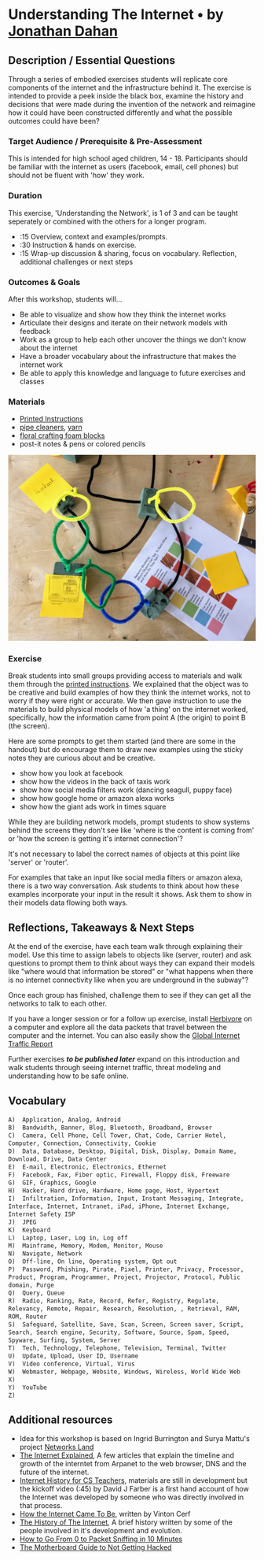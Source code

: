 # Understanding The Internet • by [Jonathan Dahan](http://jedahan.com/)

## Description / Essential Questions
Through a series of embodied exercises students will replicate core components of the internet and the infrastructure behind it. The exercise is intended to provide a peek inside the black box, examine the history and decisions that were made during the invention of the network and reimagine how it could have been constructed differently and what the possible outcomes could have been? 


### Target Audience / Prerequisite & Pre-Assessment
This is intended for high school aged children, 14 - 18. Participants should be familiar with the internet as users (facebook, email, cell phones) but should not be fluent with 'how' they work.


### Duration
This exercise, 'Understanding the Network', is 1 of 3 and can be taught seperately or combined with the others for a longer program.

* :15 Overview, context and examples/prompts.
* :30 Instruction & hands on exercise. 
* :15 Wrap-up discussion & sharing, focus on vocabulary. Reflection, additional challenges or next steps


### Outcomes & Goals
After this workshop, students will...
* Be able to visualize and show how they think the internet works
* Articulate their designs and iterate on their network models with feedback
* Work as a group to help each other uncover the things we don't know about the internet
* Have a broader vocabulary about the infrastructure that makes the internet work
* Be able to apply this knowledge and language to future exercises and classes


### Materials
* [Printed Instructions](http://networks.land/handouts/colors-for-blocks.pdf)
* [pipe cleaners](https://www.amazon.com/gp/product/B01GK0Z8XW/ref=as_li_tl?ie=UTF8&camp=1789&creative=9325&creativeASIN=B01GK0Z8XW&linkCode=as2&tag=eye013-20&linkId=0a4b2fc6e7196ea3c94bc6a1edf9107f), [yarn](https://www.amazon.com/gp/product/B016O6U3OG/ref=as_li_tl?ie=UTF8&camp=1789&creative=9325&creativeASIN=B016O6U3OG&linkCode=as2&tag=eye013-20&linkId=1fae5a860734fa2b7a83167f56ef411b)
* [floral crafting foam blocks](https://www.amazon.com/gp/product/B00GO4W2S4/ref=as_li_tl?ie=UTF8&camp=1789&creative=9325&creativeASIN=B00GO4W2S4&linkCode=as2&tag=eye013-20&linkId=d04cfd1f9a5df82a194daffe5c6557fe)
* post-it notes & pens or colored pencils

![Network Model Example](IMG_3439.JPG)

### Exercise
Break students into small groups providing access to materials and walk them through the [printed instructions](). We explained that the object was to be creative and build examples of how they think the internet works, not to worry if they were right or accurate. We then gave instruction to use the materials to build physical models of how 'a thing' on the internet worked, specifically, how the information came from point A (the origin) to point B (the screen).

Here are some prompts to get them started (and there are some in the handout) but do encourage them to draw new examples using the sticky notes they are curious about and be creative.
* show how you look at facebook
* show how the videos in the back of taxis work
* show how social media filters work (dancing seagull, puppy face)
* show how google home or amazon alexa works
* show how the giant ads work in times square

While they are building network models, prompt students to show  systems behind the screens they don't see like 'where is the content is coming from' or 'how the screen is getting it's internet connection'?

It's not necessary to label the correct names of objects at this point like 'server' or 'router'.

For examples that take an input like social media filters or amazon alexa, there is a two way conversation. Ask students to think about how these examples incorporate your input in the result it shows. Ask them to show in their models data flowing both ways. 


## Reflections, Takeaways & Next Steps

At the end of the exercise, have each team walk through explaining their model. Use this time to assign labels to objects like (server, router) and ask questions to prompt them to think about ways they can expand their models like "where would that information be stored" or "what happens when there is no internet connectivity like when you are underground in the subway"?

Once each group has finished, challenge them to see if they can get all the networks to talk to each other. 

If you have a longer session or for a follow up exercise, install [Herbivore](https://github.com/samatt/herbivore) on a computer and explore all the data packets that travel between the computer and the internet. You can also easily show the [Global Internet Traffic Report](http://www.internettrafficreport.com/)

Further exercises ***to be published later*** expand on this introduction and walk students through seeing internet traffic, threat modeling and understanding how to be safe online.


## Vocabulary
	A)  Application, Analog, Android
	B)  Bandwidth, Banner, Blog, Bluetooth, Broadband, Browser
	C)  Camera, Cell Phone, Cell Tower, Chat, Code, Carrier Hotel, Computer, Connection, Connectivity, Cookie
	D)  Data, Database, Desktop, Digital, Disk, Display, Domain Name, Download, Drive, Data Center
	E)	E-mail, Electronic, Electronics, Ethernet
	F)	Facebook, Fax, Fiber optic, Firewall, Floppy disk, Freeware
	G)	GIF, Graphics, Google
	H)	Hacker, Hard drive, Hardware, Home page, Host, Hypertext
	I)	Infiltration, Information, Input, Instant Messaging, Integrate, Interface, Internet, Intranet, iPad, iPhone, Internet Exchange, Internet Safety ISP
	J)	JPEG
	K)	Keyboard
	L)	Laptop, Laser, Log in, Log off
	M)	Mainframe, Memory, Modem, Monitor, Mouse
	N)	Navigate, Network
	O)	Off-line, On line, Operating system, Opt out
	P)	Password, Phishing, Pirate, Pixel, Printer, Privacy, Processor, Product, Program, Programmer, Project, Projector, Protocol, Public domain, Purge
	Q)	Query, Queue
	R)	Radio, Ranking, Rate, Record, Refer, Registry, Regulate, Relevancy, Remote, Repair, Research, Resolution, , Retrieval, RAM, ROM, Router
	S)	Safeguard, Satellite, Save, Scan, Screen, Screen saver, Script, Search, Search engine, Security, Software, Source, Spam, Speed, Spyware, Surfing, System, Server
	T)	Tech, Technology, Telephone, Television, Terminal, Twitter
	U)	Update, Upload, User ID, Username
	V)	Video conference, Virtual, Virus
	W)	Webmaster, Webpage, Website, Windows, Wireless, World Wide Web
	X)	
	Y)	YouTube
	Z)	


## Additional resources
* Idea for this workshop is based on Ingrid Burrington and Surya Mattu's project [Networks Land](http://networks.land/)
* [The Internet Explained](https://sonet.digital/articles/internet-explained/), A few articles that explain the timeline and growth of the interntet from Arpanet to the web browser, DNS and the future of the internet. 
* [Internet History for CS Teachers](https://livestream.com/internetsociety/ihforcs), materials are still in development but the kickoff video (:45) by David J Farber is a first hand account of how the Internet was developed by someone who was directly involved in that process.
* [How the Internet Came To Be](http://netvalley.com/archives/mirrors/cerf-how-inet.html), written by Vinton Cerf
* [The History of The Internet](https://www.internetsociety.org/internet/history-internet/brief-history-internet/), A brief history written by some of the people involved in it's development and evolution.
* [How to Go From 0 to Packet Sniffing in 10 Minutes](https://motherboard.vice.com/en_us/article/jpgmxp/how-to-go-from-0-to-sniffing-packets-in-10-minutes)
* [The Motherboard Guide to Not Getting Hacked](https://motherboard.vice.com/en_us/article/d3devm/motherboard-guide-to-not-getting-hacked-online-safety-guide?utm_campaign=pockethits&utm_medium=email&utm_source=pocket)

